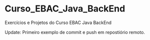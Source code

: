 # Curso_EBAC_Java_BackEnd
Exercícios e Projetos do Curso EBAC Java BackEnd

Update: Primeiro exemplo de commit e push em repostiório remoto.